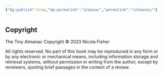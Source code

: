 ```yaml
---
{"dg-publish":true,"dg-permalink":"almanac","permalink":"/almanac/"}
---
```



## Copyright

The Tiny Almanac
Copyright © 2023 Nicola Fisher

All rights reserved. No part of this book may be reproduced in any form or by any electronic or mechanical means, including information storage and retrieval systems, without permission in writing from the author, except by reviewers, quoting brief passages in the context of a review.